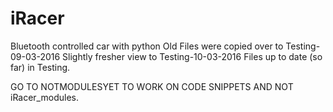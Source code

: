 # iRacer
Bluetooth controlled car with python
Old Files were copied over to Testing-09-03-2016
Slightly fresher view to Testing-10-03-2016
Files up to date (so far) in Testing.



GO TO NOTMODULESYET TO WORK ON CODE SNIPPETS AND NOT iRacer_modules.
